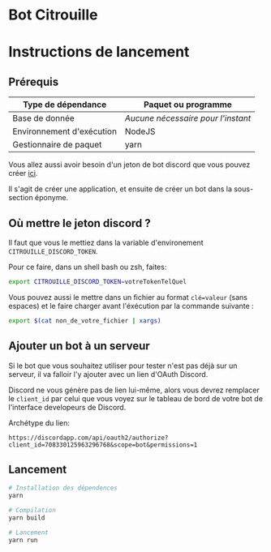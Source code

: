 # Bot Citrouille

# Instructions de lancement

## Prérequis

| Type de dépendance        | Paquet ou programme                |
| ------------------------- | ---------------------------------- |
| Base de donnée            | *Aucune nécessaire pour l'instant* |
| Environnement d'exécution | NodeJS                             |
| Gestionnaire de paquet    | yarn                               |

Vous allez aussi avoir besoin d'un jeton de bot discord que vous pouvez créer [ici](https://discord.com/developers/applications).

Il s'agit de créer une application, et ensuite de créer un bot dans la sous-section éponyme.

## Où mettre le jeton discord ?

Il faut que vous le mettiez dans la variable d'environement `CITROUILLE_DISCORD_TOKEN`.

Pour ce faire, dans un shell bash ou zsh, faites:
```sh
export CITROUILLE_DISCORD_TOKEN=votreTokenTelQuel
```

Vous pouvez aussi le mettre dans un fichier au format `clé=valeur` (sans espaces) et le faire charger avant l'éxécution par la commande suivante :

```sh
export $(cat non_de_votre_fichier | xargs)
```

## Ajouter un bot à un serveur

Si le bot que vous souhaitez utiliser pour tester n'est pas déjà sur un serveur, il va falloir l'y ajouter avec un lien d'OAuth Discord.

Discord ne vous génère pas de lien lui-même, alors vous devrez remplacer le `client_id` par celui que vous voyez sur le tableau de bord de votre bot de l'interface developeurs de Discord.

Archétype du lien:
```
https://discordapp.com/api/oauth2/authorize?client_id=708330125963296768&scope=bot&permissions=1
```

## Lancement

```sh
# Installation des dépendences
yarn

# Compilation
yarn build

# Lancement
yarn run
```
